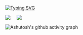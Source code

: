 <a href="https://git.io/typing-svg"><img src="https://readme-typing-svg.demolab.com?font=Fira+Code&pause=1000&width=435&lines=Welcome%2C+everyone%2C+to+my+homepage!+" alt="Typing SVG" /></a>

<div style="display: flex; gap: 20px; flex-wrap: wrap;">
  <img src="https://github-readme-stats.vercel.app/api/top-langs/?username=anuraghazra&layout=compact&theme=radical&hide_border=true&width=400" />
  <img src="https://github-readme-stats.vercel.app/api?username=Glaube-TY&show_icons=true&theme=merko&hide_border=true&width=400" />
</div>

![Ashutosh's github activity graph](https://github-readme-activity-graph.vercel.app/graph?username=Glaube-TY&theme=vue)


<!--
**Glaube-TY/Glaube-TY** is a ✨ _special_ ✨ repository because its `README.md` (this file) appears on your GitHub profile.

Here are some ideas to get you started:

- 🔭 I’m currently working on ...
- 🌱 I’m currently learning ...
- 👯 I’m looking to collaborate on ...
- 🤔 I’m looking for help with ...
- 💬 Ask me about ...
- 📫 How to reach me: ...
- 😄 Pronouns: ...
- ⚡ Fun fact: ...
-->
